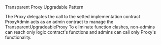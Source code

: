 Transparent Proxy Upgradable Pattern

The Proxy delegates the call to the setted implementation contract
ProxyAdmin acts as an admin contract to manage the TransparentUpgradeableProxy
To eliminate function clashes, non-admins can reach only logic contract's functions
and admins can call only Proxy's functionality.
